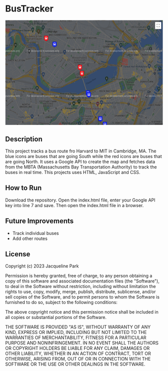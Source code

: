 # BusTracker
<img src="BusTracker.png"/>

## Description
<p>This project tracks a bus route fro Harvard to MIT in Cambridge, MA. The blue icons are buses that are going South while the red icons are buses that are going North. It uses a Google API to create the map and fetches data from the MBTA (Massachusetts Bay Transportation Authority) to track the buses in real time. This projects uses HTML, JavaScript and CSS.</p>

## How to Run
<p>Download the repository. Open the index.html file, enter your Google API key into line 7 and save. Then open the index.html file in a browser.</p>

## Future Improvements
<ul>
  <li>Track individual buses</li>
  <li>Add other routes</li>
</ul>

## License
Copyright (c) 2023 Jacqueline Park

Permission is hereby granted, free of charge, to any person obtaining a copy
of this software and associated documentation files (the "Software"), to deal
in the Software without restriction, including without limitation the rights
to use, copy, modify, merge, publish, distribute, sublicense, and/or sell
copies of the Software, and to permit persons to whom the Software is
furnished to do so, subject to the following conditions:

The above copyright notice and this permission notice shall be included in all
copies or substantial portions of the Software.

THE SOFTWARE IS PROVIDED "AS IS", WITHOUT WARRANTY OF ANY KIND, EXPRESS OR
IMPLIED, INCLUDING BUT NOT LIMITED TO THE WARRANTIES OF MERCHANTABILITY,
FITNESS FOR A PARTICULAR PURPOSE AND NONINFRINGEMENT. IN NO EVENT SHALL THE
AUTHORS OR COPYRIGHT HOLDERS BE LIABLE FOR ANY CLAIM, DAMAGES OR OTHER
LIABILITY, WHETHER IN AN ACTION OF CONTRACT, TORT OR OTHERWISE, ARISING FROM,
OUT OF OR IN CONNECTION WITH THE SOFTWARE OR THE USE OR OTHER DEALINGS IN THE
SOFTWARE.


